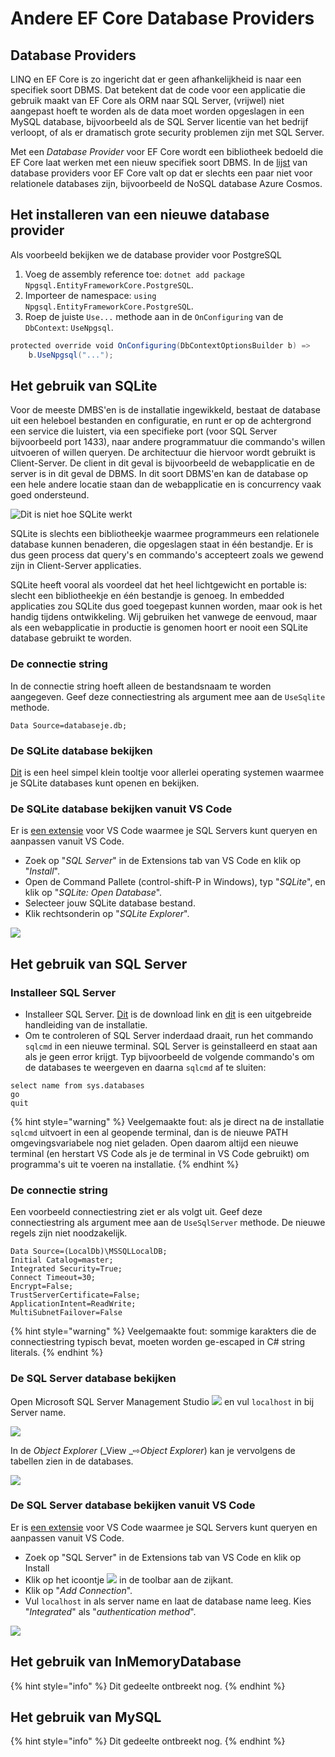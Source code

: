 # Andere EF Core Database Providers

## Database Providers

LINQ en EF Core is zo ingericht dat er geen afhankelijkheid is naar een specifiek soort DBMS. Dat betekent dat de code voor een applicatie die gebruik maakt van EF Core als ORM naar SQL Server, (vrijwel) niet aangepast hoeft te worden als de data moet worden opgeslagen in een MySQL database, bijvoorbeeld als de SQL Server licentie van het bedrijf verloopt, of als er dramatisch grote security problemen zijn met SQL Server. 

Met een _Database Provider_ voor EF Core wordt een bibliotheek bedoeld die EF Core laat werken met een nieuw specifiek soort DBMS. In de [lijst](https://docs.microsoft.com/en-us/ef/core/providers/) van database providers voor EF Core valt op dat er slechts een paar niet voor relationele databases zijn, bijvoorbeeld de NoSQL database Azure Cosmos. 

## Het installeren van een nieuwe database provider

Als voorbeeld bekijken we de database provider voor PostgreSQL

1. Voeg de assembly reference toe: `dotnet add package Npgsql.EntityFrameworkCore.PostgreSQL`. 
2. Importeer de namespace: `using Npgsql.EntityFrameworkCore.PostgreSQL`. 
3. Roep de juiste `Use...` methode aan in de `OnConfiguring` van de `DbContext`:  `UseNpgsql`. 

```csharp
protected override void OnConfiguring(DbContextOptionsBuilder b) => 
    b.UseNpgsql("...");
```

## Het gebruik van SQLite

Voor de meeste DMBS'en is de installatie ingewikkeld, bestaat de database uit een heleboel bestanden en configuratie, en runt er op de achtergrond een service die luistert, via een specifieke port (voor SQL Server bijvoorbeeld port 1433), naar andere programmatuur die commando's willen uitvoeren of willen queryen. De architectuur die hiervoor wordt gebruikt is Client-Server. De client in dit geval is bijvoorbeeld de webapplicatie en de server is in dit geval de DBMS. In dit soort DBMS'en kan de database op een hele andere locatie staan dan de webapplicatie en is concurrency vaak goed ondersteund. 

![Dit is niet hoe SQLite werkt](../../.gitbook/assets/clientserversql.svg)

SQLite is slechts een bibliotheekje waarmee programmeurs een relationele database kunnen benaderen, die opgeslagen staat in één bestandje. Er is dus geen process dat query's en commando's accepteert zoals we gewend zijn in Client-Server applicaties. 

SQLite heeft vooral als voordeel dat het heel lichtgewicht en portable is: slecht een bibliotheekje en één bestandje is genoeg. In embedded applicaties zou SQLite dus goed toegepast kunnen worden, maar ook is het handig tijdens ontwikkeling. Wij gebruiken het vanwege de eenvoud, maar als een webapplicatie in productie is genomen hoort er nooit een SQLite database gebruikt te worden. 

### De connectie string

In de connectie string hoeft alleen de bestandsnaam te worden aangegeven. Geef deze connectiestring als argument mee aan de `UseSqlite` methode. 

```
Data Source=databaseje.db;
```

### De SQLite database bekijken

[Dit](https://sqlitebrowser.org) is een heel simpel klein tooltje voor allerlei operating systemen waarmee je SQLite databases kunt openen en bekijken. 

### De SQLite database bekijken vanuit VS Code

Er is [een extensie](https://marketplace.visualstudio.com/items?itemName=alexcvzz.vscode-sqlite) voor VS Code waarmee je SQL Servers kunt queryen en aanpassen vanuit VS Code. 

* Zoek op "_SQL Server_" in de Extensions tab van VS Code en klik op "_Install_". 
* Open de Command Pallete (control-shift-P in Windows), typ "_SQLite_", en klik op "_SQLite: Open Database_". 
* Selecteer jouw SQLite database bestand. 
* Klik rechtsonderin op "_SQLite Explorer_". 

![](<../../.gitbook/assets/image (3).png>)

## Het gebruik van SQL Server

### Installeer SQL Server

* Installeer SQL Server. [Dit](https://www.microsoft.com/nl-nl/sql-server/sql-server-downloads) is de download link en [dit](https://docs.microsoft.com/en-us/sql/database-engine/install-windows/install-sql-server) is een uitgebreide handleiding van de installatie. 
* Om te controleren of SQL Server inderdaad draait, run het commando `sqlcmd` in een nieuwe terminal. SQL Server is geinstalleerd en staat aan als je geen error krijgt. Typ bijvoorbeeld de volgende commando's om de databases te weergeven en daarna `sqlcmd` af te sluiten: 

```
select name from sys.databases
go
quit
```

{% hint style="warning" %}
Veelgemaakte fout: als je direct na de installatie `sqlcmd` uitvoert in een al geopende terminal, dan is de nieuwe PATH omgevingsvariabele nog niet geladen. Open daarom altijd een nieuwe terminal (en herstart VS Code als je de terminal in VS Code gebruikt) om programma's uit te voeren na installatie. 
{% endhint %}

### De connectie string

Een voorbeeld connectiestring ziet er als volgt uit. Geef deze connectiestring als argument mee aan de `UseSqlServer` methode. De nieuwe regels zijn niet noodzakelijk. 

```
Data Source=(LocalDb)\MSSQLLocalDB;
Initial Catalog=master;
Integrated Security=True;
Connect Timeout=30;
Encrypt=False;
TrustServerCertificate=False;
ApplicationIntent=ReadWrite;
MultiSubnetFailover=False
```

{% hint style="warning" %}
Veelgemaakte fout: sommige karakters die de connectiestring typisch bevat, moeten worden ge-escaped in C# string literals. 
{% endhint %}

### De SQL Server database bekijken

Open Microsoft SQL Server Management Studio ![](<../../.gitbook/assets/image (2).png>) en vul `localhost` in bij Server name. 

![](<../../.gitbook/assets/image (5).png>)

In de _Object Explorer_ (_View _⇨_Object Explorer_) kan je vervolgens de tabellen zien in de databases. 

![](<../../.gitbook/assets/image (4).png>)

### De SQL Server database bekijken vanuit VS Code

Er is [een extensie](https://marketplace.visualstudio.com/items?itemName=ms-mssql.mssql) voor VS Code waarmee je SQL Servers kunt queryen en aanpassen vanuit VS Code. 

* Zoek op "SQL Server" in de Extensions tab van VS Code en klik op Install
* Klik op het icoontje ![](<../../.gitbook/assets/image (1).png>) in de toolbar aan de zijkant. 
* Klik op "_Add Connection_". 
* Vul `localhost` in als server name en laat de database name leeg. Kies "_Integrated_" als "_authentication method_". 

![](<../../.gitbook/assets/image (6).png>)

## Het gebruik van InMemoryDatabase

{% hint style="info" %}
Dit gedeelte ontbreekt nog. 
{% endhint %}

## Het gebruik van MySQL

{% hint style="info" %}
Dit gedeelte ontbreekt nog. 
{% endhint %}
